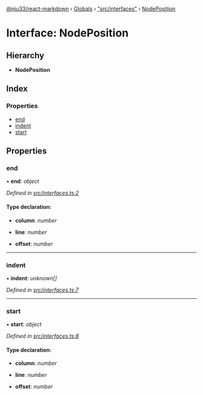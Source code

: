 [@nju33/react-markdown](../README.md) › [Globals](../globals.md) › ["src/interfaces"](../modules/_src_interfaces_.md) › [NodePosition](_src_interfaces_.nodeposition.md)

# Interface: NodePosition

## Hierarchy

* **NodePosition**

## Index

### Properties

* [end](_src_interfaces_.nodeposition.md#end)
* [indent](_src_interfaces_.nodeposition.md#indent)
* [start](_src_interfaces_.nodeposition.md#start)

## Properties

###  end

• **end**: *object*

*Defined in [src/interfaces.ts:2](https://github.com/nju33/react-markdown/blob/5327386/src/interfaces.ts#L2)*

#### Type declaration:

* **column**: *number*

* **line**: *number*

* **offset**: *number*

___

###  indent

• **indent**: *unknown[]*

*Defined in [src/interfaces.ts:7](https://github.com/nju33/react-markdown/blob/5327386/src/interfaces.ts#L7)*

___

###  start

• **start**: *object*

*Defined in [src/interfaces.ts:8](https://github.com/nju33/react-markdown/blob/5327386/src/interfaces.ts#L8)*

#### Type declaration:

* **column**: *number*

* **line**: *number*

* **offset**: *number*

